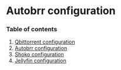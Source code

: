 # Autobrr configuration

### Table of contents
1. [Qbittorrent configuration](qbittorrent-config.md)
2. [Autobrr configuration](autobrr-config.md)
3. [Shoko configuration](shoko-config.md)
4. [Jellyfin configuration](jellyfin-config.md)